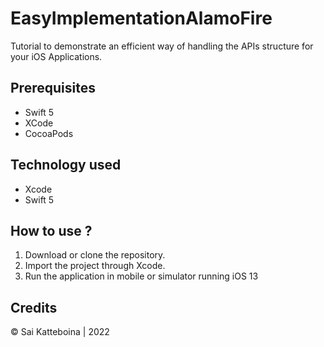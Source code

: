 # EasyImplementationAlamoFire
Tutorial to demonstrate an efficient way of handling the APIs structure for your iOS Applications.

## Prerequisites
* Swift 5
* XCode
* CocoaPods

## Technology used
* Xcode
* Swift 5

## How to use ?
 1. Download or clone the repository.
 2. Import the project through Xcode.
 3. Run the application in mobile or simulator running iOS 13
 
## Credits
© Sai Katteboina | 2022
